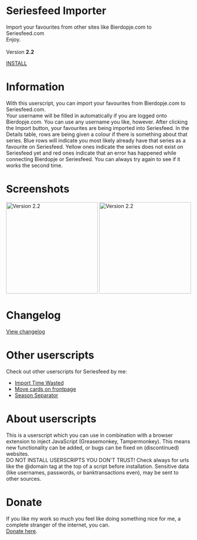 # Seriesfeed Importer
Import your favourites from other sites like Bierdopje.com to Seriesfeed.com
<BR/>
Enjoy.
<BR/><BR/>
Version <strong>2.2</strong>

<A HREF="https://github.com/TomONeill/Seriesfeed-Importer/raw/master/SeriesfeedImport.user.js">INSTALL</A>

# Information
With this userscript, you can import your favourites from Bierdopje.com to Seriesfeed.com.<BR />
Your username will be filled in automatically if you are logged onto Bierdopje.com. You can use any username you like, however. After clicking the Import button, your favourites are being imported into Seriesfeed. In the Details table, rows are being given a colour if there is something about that series. Blue rows will indicate you most likely already have that series as a favourite on Seriesfeed. Yellow ones indicate the series does not exist on Seriesfeed yet and red ones indicate that an error has happened while connecting Bierdopje or Seriesfeed. You can always try again to see if it works the second time.

# Screenshots
<img src="https://raw.githubusercontent.com/TomONeill/Seriesfeed-Importer/master/Screenshots/v1.1-1.png" alt="Version 2.2" width="250px" />
<img src="https://raw.githubusercontent.com/TomONeill/Seriesfeed-Importer/master/Screenshots/v2.0-2.png" alt="Version 2.2" width="250px" />

# Changelog
<A HREF="https://raw.githubusercontent.com/TomONeill/Seriesfeed-Importer/master/Changelog.txt">View changelog</A>

# Other userscripts
Check out other userscripts for Seriesfeed by me:<BR/>
<ul>
    <li><A HREF="https://github.com/TomONeill/Seriesfeed-Import-Time-Wasted">Import Time Wasted</A></li>
    <li><A HREF="https://github.com/TomONeill/Seriesfeed-Move">Move cards on frontpage</A></li>
    <li><A HREF="https://github.com/TomONeill/Seriesfeed-Season-Separator">Season Separator</A></li>
</ul>

# About userscripts
This is a userscript which you can use in combination with a browser extension to inject JavaScript (Greasemonkey, Tampermonkey).
This means new functionality can be added, or bugs can be fixed on (discontinued) websites.<BR />
DO NOT INSTALL USERSCRIPTS YOU DON'T TRUST! Check always for urls like the @domain tag at the top of a script before installation. Sensitive data (like usernames, passwords, or banktransactions even), may be sent to other sources.

# Donate
If you like my work so much you feel like doing something nice for me, a complete stranger of the internet, you can.<BR />
<A HREF="https://www.paypal.me/TomONeill">Donate here</A>.
